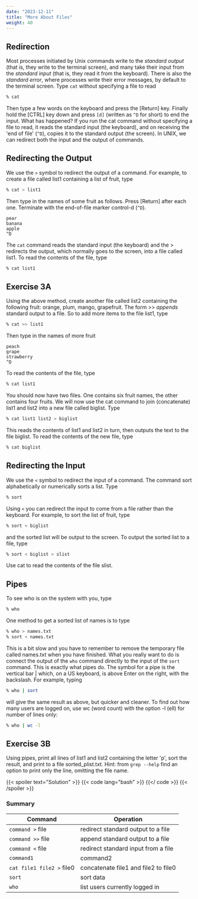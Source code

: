 ```yaml
---
date: "2023-12-11"
title: "More About Files"
weight: 40
---
```



##  Redirection

Most processes initiated by Unix commands write to the _standard output_ (that is, they write to the terminal screen), and many take their input from the _standard input_ (that is, they read it from the keyboard). There is also the _standard error_, where processes write their error messages, by default to the terminal screen. Type `cat` without specifying a file to read
```bash
% cat
```
Then type a few words on the keyboard and press the [Return] key. Finally hold the [CTRL] key down and press `[d]` (written as `^D` for short) to end the input. What has happened? If you run the cat command without specifying a file to read, it reads the standard input (the keyboard), and on receiving the 'end of file' (`^D`), copies it to the standard output (the screen). In UNIX, we can redirect both the input and the output of commands.

## Redirecting the Output

We use the `>` symbol to redirect the output of a command. For example, to create a file called list1 containing a list of fruit, type
```bash
% cat > list1
```
Then type in the names of some fruit as follows. Press [Return] after each one. Terminate with the end-of-file marker control-d (`^D`).
```no-highlight
pear 
banana 
apple 
^D
```
The `cat` command reads the standard input (the keyboard) and the > redirects the output, which normally goes to the screen, into a file called list1. To read the contents of the file, type
```bash
% cat list1
```

## Exercise 3A
Using the above method, create another file called list2 containing the following fruit: orange, plum, mango, grapefruit. The form >> _appends_ standard output to a file. So to add more items to the file list1, type
```bash
% cat >> list1
```
Then type in the names of more fruit
```no-highlight
peach 
grape 
strawberry
^D
```
To read the contents of the file, type
```bash
% cat list1
```

You should now have two files. One contains six fruit names, the other contains four fruits. We will now use the cat command to join (concatenate) list1 and list2 into a new file called biglist. Type

```bash
% cat list1 list2 > biglist
```
This reads the contents of list1 and list2 in turn, then outputs the text to the file biglist. To read the contents of the new file, type
```bash
% cat biglist
```

## Redirecting the Input

We use the `<` symbol to redirect the input of a command. The command sort alphabetically or numerically sorts a list. Type
```bash
% sort
```
Using `<` you can redirect the input to come from a file rather than the keyboard. For example, to sort the list of fruit, type
```bash
% sort < biglist
```
and the sorted list will be output to the screen. To output the sorted list to a file, type
```bash
% sort < biglist > slist
```
Use cat to read the contents of the file slist.

## Pipes
To see who is on the system with you, type
```bash
% who
```
One method to get a sorted list of names is to type
```bash
% who > names.txt
% sort < names.txt
```
This is a bit slow and you have to remember to remove the temporary file called names.txt when you have finished. What you really want to do is connect the output of the `who` command directly to the input of the `sort` command. This is exactly what pipes do. The symbol for a pipe is the vertical bar | which, on a US keyboard, is above Enter on the right, with the backslash. For example, typing
```bash
% who | sort
```
will give the same result as above, but quicker and cleaner. To find out how many users are logged on, use wc (word count) with the option -l (ell) for number of lines only:
```bash
% who | wc -l
```

## Exercise 3B
Using pipes, print all lines of list1 and list2 containing the letter 'p', sort the result, and print to a file sorted_plist.txt.  Hint: from `grep --help` find an option to print only the line, omitting the file name.

{{< spoiler text="Solution" >}}
{{< code lang="bash" >}}
[](/content/tutorials/unix-tutorial/snippets/ex3b.txt)
{{</ code >}}
{{< /spoiler >}}

### Summary
| Command                   | Operation                            |
|---------------------------|--------------------------------------|
| `command >` file          | redirect standard output to a file   |
| `command >>` file         | append standard output to a file     |
| `command <` file          | redirect standard input from a file  |
| <code>command1            | command2</code>                      | pipe the output of command1 to the input of command2 |
| `cat file1 file2 >` file0 | concatenate file1 and file2 to file0 |
| `sort`                    | sort data                            |
| `who`                     | list users currently logged in       |


